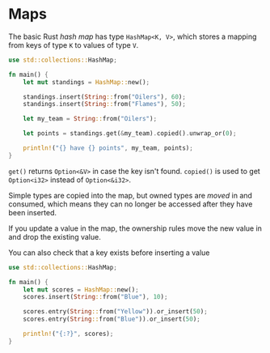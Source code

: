 # Maps

The basic Rust _hash map_ has type `HashMap<K, V>`, which stores a mapping from keys of type `K` to values of type `V`.

```rust
use std::collections::HashMap;

fn main() {
    let mut standings = HashMap::new();

    standings.insert(String::from("Oilers"), 60);
    standings.insert(String::from("Flames"), 50);

    let my_team = String::from("Oilers");

    let points = standings.get(&my_team).copied().unwrap_or(0);

    println!("{} have {} points", my_team, points);
}
```

`get()` returns `Option<&V>` in case the key isn't found.
`copied()` is used to get `Option<i32>` instead of `Option<&i32>`.

Simple types are copied into the map, but owned types are _moved_ in and consumed, which means they can no longer be accessed after they have been inserted.

If you update a value in the map, the ownership rules move the new value in and drop the existing value.

You can also check that a key exists before inserting a value

```rust
use std::collections::HashMap;

fn main() {
    let mut scores = HashMap::new();
    scores.insert(String::from("Blue"), 10);

    scores.entry(String::from("Yellow")).or_insert(50);
    scores.entry(String::from("Blue")).or_insert(50);

    println!("{:?}", scores);
}





